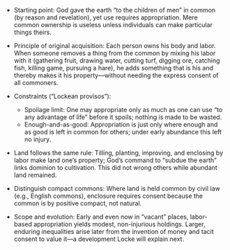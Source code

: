 - Starting point: God gave the earth “to the children of men” in common (by reason and revelation), yet use requires appropriation. Mere common ownership is useless unless individuals can make particular things theirs.

- Principle of original acquisition: Each person owns his body and labor. When someone removes a thing from the common by mixing his labor with it (gathering fruit, drawing water, cutting turf, digging ore, catching fish, killing game, pursuing a hare), he adds something that is his and thereby makes it his property—without needing the express consent of all commoners.

- Constraints (“Lockean provisos”):
  - Spoilage limit: One may appropriate only as much as one can use “to any advantage of life” before it spoils; nothing is made to be wasted.
  - Enough-and-as-good: Appropriation is just only where enough and as good is left in common for others; under early abundance this left no injury.

- Land follows the same rule: Tilling, planting, improving, and enclosing by labor make land one’s property; God’s command to “subdue the earth” links dominion to cultivation. This did not wrong others while abundant land remained.

- Distinguish compact commons: Where land is held common by civil law (e.g., English commons), enclosure requires consent because the common is by positive compact, not natural.

- Scope and evolution: Early and even now in “vacant” places, labor-based appropriation yields modest, non-injurious holdings. Larger, enduring inequalities arise later from the invention of money and tacit consent to value it—a development Locke will explain next.